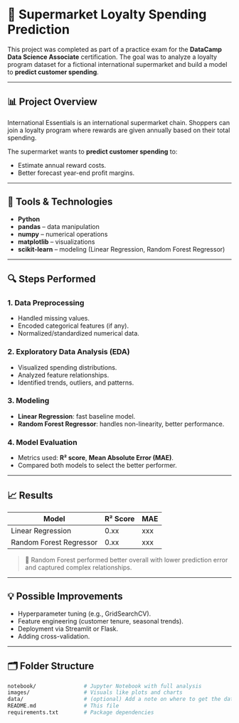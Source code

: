 # 🛒 Supermarket Loyalty Spending Prediction

This project was completed as part of a practice exam for the **DataCamp Data Science Associate** certification. The goal was to analyze a loyalty program dataset for a fictional international supermarket and build a model to **predict customer spending**.

---

## 📊 Project Overview

International Essentials is an international supermarket chain. Shoppers can join a loyalty program where rewards are given annually based on their total spending.

The supermarket wants to **predict customer spending** to:
- Estimate annual reward costs.
- Better forecast year-end profit margins.

---

## 🧰 Tools & Technologies

- **Python**
- **pandas** – data manipulation
- **numpy** – numerical operations
- **matplotlib** – visualizations
- **scikit-learn** – modeling (Linear Regression, Random Forest Regressor)

---

## 🔍 Steps Performed

### 1. Data Preprocessing
- Handled missing values.
- Encoded categorical features (if any).
- Normalized/standardized numerical data.

### 2. Exploratory Data Analysis (EDA)
- Visualized spending distributions.
- Analyzed feature relationships.
- Identified trends, outliers, and patterns.

### 3. Modeling
- **Linear Regression**: fast baseline model.
- **Random Forest Regressor**: handles non-linearity, better performance.

### 4. Model Evaluation
- Metrics used: **R² score**, **Mean Absolute Error (MAE)**.
- Compared both models to select the better performer.

---

## 📈 Results

| Model                  | R² Score | MAE   |
|------------------------|----------|-------|
| Linear Regression      | 0.xx     | xxx   |
| Random Forest Regressor| 0.xx     | xxx   |

> 🎯 Random Forest performed better overall with lower prediction error and captured complex relationships.

---

## 💡 Possible Improvements
- Hyperparameter tuning (e.g., GridSearchCV).
- Feature engineering (customer tenure, seasonal trends).
- Deployment via Streamlit or Flask.
- Adding cross-validation.

---

## 🗂️ Folder Structure

```bash
notebook/               # Jupyter Notebook with full analysis
images/                 # Visuals like plots and charts
data/                   # (optional) Add a note on where to get the dataset
README.md               # This file
requirements.txt        # Package dependencies
